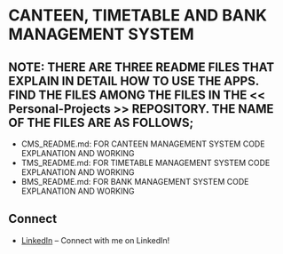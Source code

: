 # CANTEEN, TIMETABLE AND BANK MANAGEMENT SYSTEM

## NOTE: THERE ARE THREE README FILES THAT EXPLAIN IN DETAIL HOW TO USE THE APPS. FIND THE FILES AMONG THE FILES IN THE << Personal-Projects >> REPOSITORY. THE NAME OF THE FILES ARE AS FOLLOWS;
- CMS_README.md: FOR CANTEEN MANAGEMENT SYSTEM CODE EXPLANATION AND WORKING
- TMS_README.md: FOR TIMETABLE MANAGEMENT SYSTEM CODE EXPLANATION AND WORKING
- BMS_README.md: FOR BANK MANAGEMENT SYSTEM CODE EXPLANATION AND WORKING

## Connect
- [LinkedIn](https://www.linkedin.com/in/mounbagna-abdella-abasse-875958314/) – Connect with me on LinkedIn!
